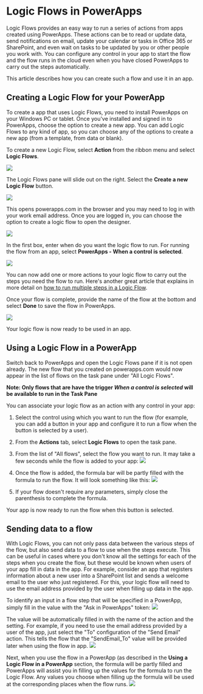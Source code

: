 <properties
	pageTitle="Use Logic Flows with PowerApp"
	description="Business User: How to use Logic Flows in apps created using PowerApps"
	services="powerapps"
	documentationCenter=""
	authors="MandiOhlinger"
	manager="dwrede"
	editor=""/>

<tags
   ms.service="powerapps"
   ms.devlang="na"
   ms.topic="article"
   ms.tgt_pltfrm="na"
   ms.workload="na"
   ms.date="11/05/2015"
   ms.author="anneta"/>

# Logic Flows in PowerApps

Logic Flows provides an easy way to run a series of actions from apps created using PowerApps. These actions can be to  read or update data, send notifications on email, update your calendar or tasks in Office 365 or SharePoint, and even wait on tasks to be updated by you or other people you work with. You can configure any control in your app to start the flow and the flow runs in the cloud even when you have closed PowerApps to carry out the steps automatically.

This article describes how you can create such a flow and use it in an app.

## Creating a Logic Flow for your PowerApp

To create a app that uses Logic Flows, you need to install PowerApps on your Windows PC or tablet. Once you've installed and signed in to PowerApps, choose the option to create a new app. You can add Logic Flows to any kind of app, so you can choose any of the options to create a new app (from a template, from data or blank).

To create a new Logic Flow, select **Action** from the ribbon menu and select **Logic Flows**.

![][1]

The Logic Flows pane will slide out on the right. Select the **Create a new Logic Flow** button.

![][2]

This opens powerapps.com in the browser and you may need to log in with your work email address. Once you are logged in, you can choose the option to create a logic flow to open the  designer.

![][3]

In the first box, enter when do you want the logic flow to run. For running the flow from an app, select **PowerApps - When a control is selected**.

![][4]

You can now add one or more actions to your logic flow to carry out the steps you need the flow to run. Here's another great article that explains in more detail on [how to run multiple steps in a Logic Flow](http://link-to-create-flow-doc.com).

Once your flow is complete, provide the name of the flow at the bottom and select **Done** to save the flow in PowerApps.

![][5]

Your logic flow is now ready to be used in an app.

## Using a Logic Flow in a PowerApp

Switch back to PowerApps and open the Logic Flows pane if it is not open already. The new flow that you created on powerapps.com would now appear in the list of flows on the task pane under "All Logic Flows".

**Note: Only flows that are have the trigger _When a control is selected_ will be available to run in the Task Pane**

You can associate your logic flow as an action with any control in your app:

1. Select the control using which you want to run the flow (for example, you can add a button in your app and configure it to run a flow when the button is selected by a user).

2. From the **Actions** tab, select **Logic Flows** to open the task pane.

3. From the list of "All flows", select the flow you want to run. It may take a few seconds while the flow is added to your app:
![][6]

4. Once the flow is added, the formula bar will be partly filled with the formula to run the flow. It will look something like this:
![][7]

5. If your flow doesn't require any parameters, simply close the parenthesis to complete the formula.

Your app is now ready to run the flow when this button is selected.

## Sending data to a flow
With Logic Flows, you can not only pass data between the various steps of the flow, but also send data to a flow to use when the steps execute. This can be useful in cases where you don't know all the settings for each of the steps when you create the flow, but these would be known when users of your app fill in data in the app.
For example, consider an app that registers information about a new user into a SharePoint list and sends a welcome email to the user who just registered. For this, your logic flow will need to use the email address provided by the user when filling up data in the app.

To identify an input in a flow step that will be specified in a PowerApp, simply fill in the value with the "Ask in PowerApps" token:
![][8]

The value will be automatically filled in with the name of the action and the setting. For example, if you need to use the email address provided by a user of the app, just select the "To" configuration of the "Send Email" action. This tells the flow that the "SendEmail_To" value will be provided later when using the flow in app.
![][9]

Next, when you use the flow in a PowerApp (as described in the **Using a Logic Flow in a PowerApp** section, the formula will be partly filled and PowerApps will assist you in filling up the values for the formula to run the Logic Flow. Any values you choose when filling up the formula will be used at the corresponding places when the flow runs.
![][10]


[1]: ./media/powerapps-using-logic-flows-in-powerapps/LogicFlowsInRibbon.png
[2]: ./media/powerapps-using-logic-flows-in-powerapps/Day0TaskPane.png
[3]: ./media/powerapps-using-logic-flows-in-powerapps/FlowDesigner.png
[4]: ./media/powerapps-using-logic-flows-in-powerapps/ManualTrigger.png
[5]: ./media/powerapps-using-logic-flows-in-powerapps/SaveFlowWhenDone.png
[6]: ./media/powerapps-using-logic-flows-in-powerapps/AddingFlow.png
[7]: ./media/powerapps-using-logic-flows-in-powerapps/FormulaBarPrefilled.png
[8]: ./media/powerapps-using-logic-flows-in-powerapps/AskInPowerAppsParameterBeforeSelection.png
[9]: ./media/powerapps-using-logic-flows-in-powerapps/AskInPowerAppsParameterAfterSelection.png
[10]: ./media/powerapps-using-logic-flows-in-powerapps/FlowFilledIn.png
